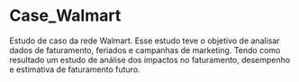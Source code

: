 # Case_Walmart
Estudo de caso da rede Walmart. Esse estudo teve o objetivo de analisar dados de faturamento, feriados e campanhas de marketing. Tendo como resultado um estudo de análise dos impactos no faturamento, desempenho e estimativa de faturamento futuro. 
